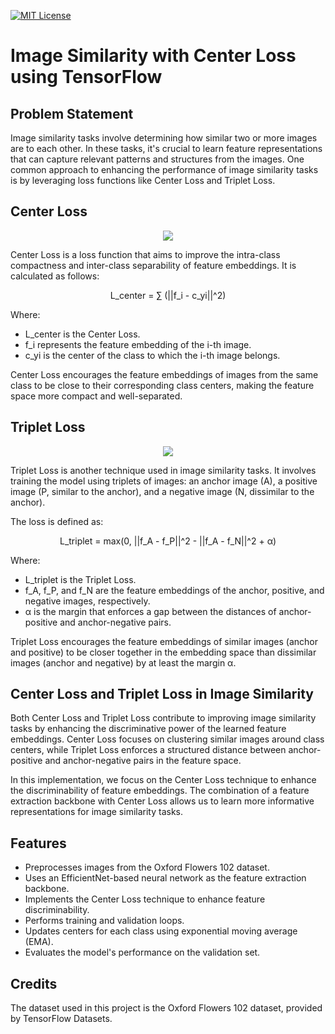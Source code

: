 [![MIT License](https://img.shields.io/badge/License-MIT-blue.svg)](https://opensource.org/licenses/MIT)

# Image Similarity with Center Loss using TensorFlow

## Problem Statement

Image similarity tasks involve determining how similar two or more images are to each other. In these tasks, it's crucial to learn feature representations that can capture relevant patterns and structures from the images. One common approach to enhancing the performance of image similarity tasks is by leveraging loss functions like Center Loss and Triplet Loss.


## Center Loss

<p align="center"><img src="https://www.mdpi.com/applsci/applsci-10-04669/article_deploy/html/images/applsci-10-04669-g005.png"/></p>


Center Loss is a loss function that aims to improve the intra-class compactness and inter-class separability of feature embeddings. It is calculated as follows:

<center>
L_center = ∑ (||f_i - c_yi||^2)
</center>

Where:
- L_center is the Center Loss.
- f_i represents the feature embedding of the i-th image.
- c_yi is the center of the class to which the i-th image belongs.

Center Loss encourages the feature embeddings of images from the same class to be close to their corresponding class centers, making the feature space more compact and well-separated.


## Triplet Loss

<p align="center"><img src="https://upload.wikimedia.org/wikipedia/commons/f/f2/The-Triplet-loss-in-cosine-similarity.png"/></p>

Triplet Loss is another technique used in image similarity tasks. It involves training the model using triplets of images: an anchor image (A), a positive image (P, similar to the anchor), and a negative image (N, dissimilar to the anchor). 

The loss is defined as:

<center>
L_triplet = max(0, ||f_A - f_P||^2 - ||f_A - f_N||^2 + α)
</center>


Where:
- L_triplet is the Triplet Loss.
- f_A, f_P, and f_N are the feature embeddings of the anchor, positive, and negative images, respectively.
- α is the margin that enforces a gap between the distances of anchor-positive and anchor-negative pairs.

Triplet Loss encourages the feature embeddings of similar images (anchor and positive) to be closer together in the embedding space than dissimilar images (anchor and negative) by at least the margin α.

## Center Loss and Triplet Loss in Image Similarity

Both Center Loss and Triplet Loss contribute to improving image similarity tasks by enhancing the discriminative power of the learned feature embeddings. Center Loss focuses on clustering similar images around class centers, while Triplet Loss enforces a structured distance between anchor-positive and anchor-negative pairs in the feature space.

In this implementation, we focus on the Center Loss technique to enhance the discriminability of feature embeddings. The combination of a feature extraction backbone with Center Loss allows us to learn more informative representations for image similarity tasks.

## Features

- Preprocesses images from the Oxford Flowers 102 dataset.
- Uses an EfficientNet-based neural network as the feature extraction backbone.
- Implements the Center Loss technique to enhance feature discriminability.
- Performs training and validation loops.
- Updates centers for each class using exponential moving average (EMA).
- Evaluates the model's performance on the validation set.

## Credits
The dataset used in this project is the Oxford Flowers 102 dataset, provided by TensorFlow Datasets.

